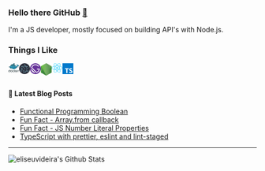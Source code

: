 ### Hello there GitHub [👋][website]

I'm a JS developer, mostly focused on building API's with Node.js.

### Things I Like

<img align="left" alt="Docker" src="https://raw.githubusercontent.com/eliseuvideira/eliseuvideira/master/images/docker.png" width="22px" />

<img align="left" alt="Electron" src="https://raw.githubusercontent.com/eliseuvideira/eliseuvideira/master/images/electron.png" width="22px" />

<img align="left" alt="Gatsby" src="https://raw.githubusercontent.com/eliseuvideira/eliseuvideira/master/images/gatsby.png" width="22px" />

<img align="left" alt="Node.js" src="https://raw.githubusercontent.com/eliseuvideira/eliseuvideira/master/images/nodejs.png" width="22px" />

<img align="left" alt="React" src="https://raw.githubusercontent.com/eliseuvideira/eliseuvideira/master/images/react.png" width="22px" />

<img align="left" alt="TypeScript" src="https://raw.githubusercontent.com/eliseuvideira/eliseuvideira/master/images/typescript.png" width="22px" />

<br/>
<br/>

#### 📕 Latest Blog Posts

<!-- BLOG-POST-LIST:START -->
- [Functional Programming Boolean](https://www.eliseuvideira.com/posts/functional-programming-boolean/)
- [Fun Fact - Array.from callback](https://www.eliseuvideira.com/posts/fun-fact-array-from-callback/)
- [Fun Fact - JS Number Literal Properties](https://www.eliseuvideira.com/posts/fun-fact-javascript-number-literal-properties/)
- [TypeScript with prettier, eslint and lint-staged](https://www.eliseuvideira.com/posts/typescript-prettier-eslint-lint-staged/)
<!-- BLOG-POST-LIST:END -->

---

<img alt="eliseuvideira's Github Stats" src="https://github-readme-stats.vercel.app/api?username=eliseuvideira&show_icons=true&hide_border=true" />

[website]: https://eliseuvideira.com/
[docker]: https://www.docker.com/
[electron]: https://www.electronjs.org/
[gatsby]: https://www.gatsbyjs.org/
[nodejs]: https://nodejs.org/
[react]: https://reactjs.org/
[typescript]: https://www.typescriptlang.org/

